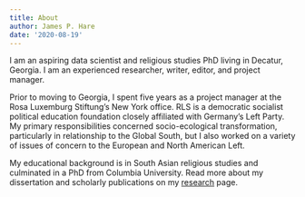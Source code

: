 ```yaml
---
title: About
author: James P. Hare
date: '2020-08-19'
---
```


I am an aspiring data scientist and religious studies PhD living in Decatur, Georgia. I am an experienced researcher, writer, editor, and project manager.

Prior to moving to Georgia, I spent five years as a project manager at the Rosa Luxemburg Stiftung’s New York office. RLS is a democratic socialist political education foundation closely affiliated with Germany’s Left Party. My primary responsibilities concerned socio-ecological transformation, particularly in relationship to the Global South, but I also worked on a variety of issues of concern to the European and North American Left.

My educational background is in South Asian religious studies and culminated in a PhD from Columbia University. Read more about my dissertation and scholarly publications on my [research](/research/) page.


